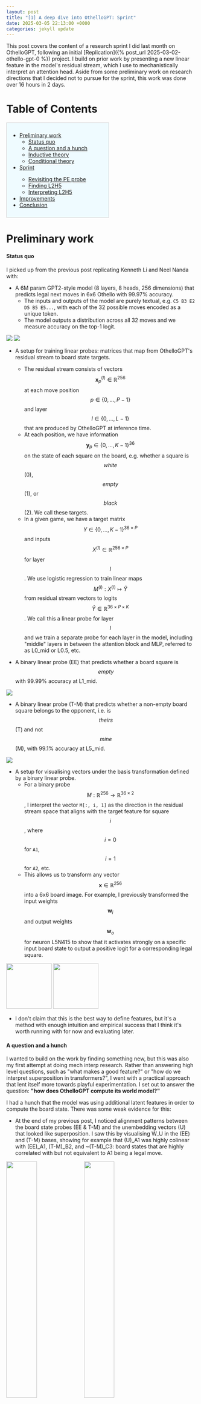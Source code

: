 ```yaml
---
layout: post
title: "[1] A deep dive into OthelloGPT: Sprint"
date: 2025-03-05 22:13:00 +0000
categories: jekyll update
---
```

<script type="text/javascript" id="MathJax-script" async
    src="https://cdn.jsdelivr.net/npm/mathjax@3/es5/tex-mml-chtml.js">
</script>
<link rel="stylesheet" href="/assets/css/style.css">

This post covers the content of a research sprint I did last month on OthelloGPT, following an initial [Replication]({% post_url 2025-03-02-othello-gpt-0 %}) project. I build on prior work by presenting a new linear feature in the model's residual stream, which I use to mechanistically interpret an attention head. Aside from some preliminary work on research directions that I decided not to pursue for the sprint, this work was done over 16 hours in 2 days.

# Table of Contents
<div style="border: 1px solid #ccc; background-color:rgb(239, 251, 255); padding: 10px; margin-bottom: 10px; width: 250px">
  <ul>
    <li><a href="#preliminary-work">Preliminary work</a>
      <ul>
        <li><a href="#status-quo">Status quo</a></li>
        <li><a href="#a-question-and-a-hunch">A question and a hunch</a></li>
        <li><a href="#inductive-theory">Inductive theory</a></li>
        <li><a href="#conditional-theory">Conditional theory</a></li>
      </ul>
    </li>
    <li><a href="#sprint">Sprint</a></li>
      <ul>
        <li><a href="#revisiting-the-pe-probe">Revisiting the PE probe</a></li>
        <li><a href="#finding-l2h5">Finding L2H5</a></li>
        <li><a href="#interpreting-l2h5">Interpreting L2H5</a></li>
      </ul>
    <li><a href="#improvements">Improvements</a></li>
    <li><a href="#conclusion">Conclusion</a></li>
  </ul>
</div>

# Preliminary work

#### Status quo

I picked up from the previous post replicating Kenneth Li and Neel Nanda with:

- A 6M param GPT2-style model (8 layers, 8 heads, 256 dimensions) that predicts legal next moves in 6x6 Othello with 99.97% accuracy.
  - The inputs and outputs of the model are purely textual, e.g. `C5 B3 E2 D5 B5 E5...`, with each of the 32 possible moves encoded as a unique token.
  - The model outputs a distribution across all 32 moves and we measure accuracy on the top-1 logit.
<img src="/assets/images/othello-gpt/truth.png">
<img src="/assets/images/othello-gpt/preds.png">

- A setup for training linear probes: matrices that map from OthelloGPT's residual stream to board state targets.
  - The residual stream consists of vectors $$\mathbf{x}_p^{(l)} \in \mathbb{R}^{256}$$ at each move position $$p \in \{0, \ldots, P-1\}$$ and layer $$l \in \{0, \ldots, L-1\}$$ that are produced by OthelloGPT at inference time.
  - At each position, we have information $$\mathbf{y}_p \in \{0, \ldots, K-1\}^{36}$$ on the state of each square on the board, e.g. whether a square is $$white$$ (0), $$empty$$ (1), or $$black$$ (2). We call these targets.
  - In a given game, we have a target matrix $$Y \in \{0, \ldots, K-1\}^{36 \times P}$$ and inputs $$X^{(l)} \in \mathbb{R}^{256 \times P}$$ for layer $$l$$. We use logistic regression to train linear maps $$M^{(l)}: X^{(l)} \mapsto \hat{Y}$$ from residual stream vectors to logits $$\hat{Y} \in \mathbb{R}^{36 \times P \times K}$$. We call this a linear probe for layer $$l$$ and we train a separate probe for each layer in the model, including "middle" layers in between the attention block and MLP, referred to as L0_mid or L0.5, etc.
  <!-- - I decided in the previous post to work with binary probes ($$K=2$$) as they represent the simplest possible features in the model. -->

- A binary linear probe (EE) that predicts whether a board square is $$empty$$ with 99.99% accuracy at L1_mid.
<img src="/assets/images/othello-gpt/probe_ee.png">

- A binary linear probe (T-M) that predicts whether a non-empty board square belongs to the opponent, i.e. is $$theirs$$ (T) and not $$mine$$ (M), with 99.1% accuracy at L5_mid.
<img src="/assets/images/othello-gpt/probe_tm.png">

- A setup for visualising vectors under the basis transformation defined by a binary linear probe.
  - For a binary probe $$M: \mathbb{R}^{256} \rightarrow \mathbb{R}^{36 \times 2}$$, I interpret the vector ```M[:, i, 1]``` as the direction in the residual stream space that aligns with the target feature for square $$i$$, where $$i=0$$ for ```A1```, $$i=1$$ for ```A2```, etc.
  - This allows us to transform any vector $$\mathbf{x} \in \mathbb{R}^{256}$$ into a 6x6 board image. For example, I previously transformed the input weights $$\mathbf{w}_i$$ and output weights $$\mathbf{w}_o$$ for neuron L5N415 to show that it activates strongly on a specific input board state to output a positive logit for a corresponding legal square.
<img src="/assets/images/othello-gpt/l5n415_in.png" height="120px"/>
<img src="/assets/images/othello-gpt/l5n415_out.png" height="120px"/>

  - I don't claim that this is the best way to define features, but it's a method with enough intuition and empirical success that I think it's worth running with for now and evaluating later.

#### A question and a hunch

I wanted to build on the work by finding something new, but this was also my first attempt at doing mech interp research. Rather than answering high level questions, such as "what makes a good feature?" or "how do we interpret superposition in transformers?", I went with a practical approach that lent itself more towards playful experimentation. I set out to answer the question: **"how does OthelloGPT compute its world model?"**

I had a hunch that the model was using additional latent features in order to compute the board state. There was some weak evidence for this:

- At the end of my previous post, I noticed alignment patterns between the board state probes (EE & T-M) and the unembedding vectors (U) that looked like superposition. I saw this by visualising W_U in the (EE) and (T-M) bases, showing for example that (U)_A1 was highly colinear with (EE)_A1, (T-M)_B2, and ~(T-M)_C3: board states that are highly correlated with but not equivalent to A1 being a legal move.

<div class="image-row">
  <img src="/assets/images/othello-gpt/w_u_ee.png" width="40%"/>
  <img src="/assets/images/othello-gpt/w_u_t_m.png" width="40%"/>
</div>

- The repertoire of feature vectors so far amounted to at most 163 dimensions out of 256 available.

| Feature vector         | Count |
|------------------------|-------|
| Token embed (B)        | 32    |
| Pos embed (P)          | 31    |
| Empty probe (EE)       | 32    |
| Theirs/mine probe (T-M)| 36    |
| Token unembed (U)      | 32    |
|------------------------|-------|
| **Total**              | 163   |

If this were the entire feature set, it would be possible for the model to represent these features as linearly separable monosemantic directions. The question is whether the model is sufficiently incentivised to do this. We've seen neurons which output legal logits using these board state features, so it seems that the superposition with (T-M) in particular could lead to some undesirable confounding.

An alternative explanation is that the model does all its legality computations in parallel, after which it no longer needs to maintain an accurate board state representation. Thus it's never necessary to represent the features simultaneously.

Either way, I decided that it would be useful to pursue the hunch and see if it was possible to find some interesting probes. I came up with two theories that could lead to additional features.

#### Inductive theory

My first idea was that OthelloGPT could be working out board states inductively: layer by layer, it could take the current board, apply the next move, flip a bunch of tiles, and continue. In order to do so, it would use board state features corresponding to the $$previous$$ (PTEM) board state, as well as another feature corresponding to $$captured$$ (C) squares.

<!-- <img src="/assets/images/othello-gpt/probe_tem.png"> -->
<img src="/assets/images/othello-gpt/truth_tem.png">
<img src="/assets/images/othello-gpt/probe_ptem.png">
<img src="/assets/images/othello-gpt/probe_c.png">

The inductive logic for calculating a square's current state from the previous one would then be:

  - **(PT) -> (T)**: the opponent's squares cannot be captured by their own move
  - **(PM) + (C) -> (T)**: my captured squares get flipped
  - **(PM) + ~(C) -> (M)**: my uncaptured squares stay mine
  - **(PE) -> (E) or (T)**: one previously empty square gets the opponent's move played on it

<div class="image-row">
<img src="/assets/images/othello-gpt/acc_ptem_c.png" width="350px">
<img src="/assets/images/othello-gpt/acc_ptem.png" width="350px">
</div>

Ignoring pos 0 in the accuracy calculations (I hoped that if I didn't prepend the initial board state to the training data, the probes would find the model's representation of it at pos 0, but this didn't work), the (PTEM) probes performed almost as well as the original (TEM) probes!

<!-- Now, we had three new probes: (PE), (PT-PM), and (C). However, the fact that (T-M) = (PT-PM) \|\| (C), which is equivalent to vector addition, meant that only one of these probes needed to be added to the basis. I decided on (C) due to its high accuracy. -->

#### Conditional theory

These inductive probes were cool, but I couldn't fit them into my picture of how OthelloGPT was computing the board state in just 5 layers. In order to do this, it had to be possible to calculate several sub-states in parallel. One obvious example was the $$empty$$ (E) state, which was computed across all game positions and board squares after just one attention layer!

I figured that the model had to be separating out the simplest possible features for each square, computing each one in parallel, at the earliest layer possible, and then combining them in later layers. For example, the $$captured$$ (C) feature could be initialised as a maximum likelihood prior across all squares that a move could *potentially* capture and then refined over subsequent layers (it's not possible to capture (E) squares, etc.). This greedy approach could explain the better-than-random probe accuracies at L0, immediately after embedding.

The combination of these simple probes into useful outputs would then be done via conditional statements. For example, only $$empty$$ (E) squares can be $$legal$$ (L), and only ~(E) squares can be $$theirs$$ or $$mine$$ (T-M).

<img src="/assets/images/othello-gpt/decision-flowchart.svg">

These combinations could be expressed as linear functions across token positions using attention heads, or as non-linear functions within the same position using neurons. For example, we previously saw that once the board state was computed at each position, neurons could be used to find legal moves. But in other cases, such as predicting the final move in a game, an attention head might be more suitable for finding all previous moves and outputting the remaining empty square as the only possible move.

This idea led me down a rabbit-hole of training a lot of probes which were ultimately not very useful, but I think the underlying intuition is still nice! It suggests an intelligence paradigm more akin to how a highly parallelised, probabilistic machine brain would think, as opposed to a human one.

# Sprint

At this point, I was getting pretty bogged down in the project. I felt I hadn't really discovered anything concrete, the messy code was piling up, and my latest investigations had been frustratingly unfruitful. I decided to use the application process to Neel's MATS stream as a forcing function to get something done in a 16-hour sprint.

This made me choose an even narrower project scope. Instead of figuring out how the entire board state was computed, I decided to focus in on just the $$empty$$ (E) state.

#### Revisiting the PE probe

While investigating my [Inductive Theory](#inductive-theory), I trained a $$captured$$ (C) probe with the relationship (T-M) = (PT-PM) + (C). I hypothesised that a similar relationship could be found linking (E) and (PE) - the difference between the two is equivalent to the move that was just played! Similarly to before, I trained binary probes (EE) and (PEE) that ignored which player the non-empty squares belonged to. This time round, the performance between the existing (PE) probe and new (PEE) probe was identical.

```python
def empty_target(batch, device):
    boards = t.tensor(batch["boards"], device=device)[:, :-1]
    return (boards == 0).flatten(2)

def prev_empty_target(batch, device, n_shift=1):
    e = empty_target(batch, device)
    n_batch = e.shape[0]
    n_out = e.shape[-1]
    e0 = t.full((n_batch, n_shift, n_out), t.nan, device=device)
    return t.cat([e0, e[:, :-n_shift]], dim=1)
```

<img src="/assets/images/othello-gpt/probe_ee.png">
<img src="/assets/images/othello-gpt/probe_pe.png">
<img src="/assets/images/othello-gpt/acc_pee.png">

Since both probes had high accuracies, I was a bit lazy and just worked with the normed difference vector (PEE-EE) instead of training a new probe. Using this (PEE-EE) basis as a transformation for the embedding weights (W_E) showed that the probe could indeed extract the move that each token embedding was representing!

<img src="/assets/images/othello-gpt/w_e_pee_ee.png" width="300px">

This was sufficient information for computing the (EE) board state using just one layer: all the model had to do was see which moves hadn't yet been played at each position and mark these as (EE). And all I had to do was find the attention heads that did this...

#### Finding L2H5

I used two tools here to identify attention heads that were writing out (EE) vectors. The first was Neel's TransformerLens library, which I used to cache the decomposed residual stream vectors being written by each attention head across 200 forward passes of the model.

```python
input_ids = t.tensor(test_dataset["input_ids"][:200], device=device)
_, cache = model.run_with_cache(input_ids[:, :-1])
X, y_labels = cache.get_full_resid_decomposition(
    apply_ln=True, return_labels=True, expand_neurons=False
)
X /= X.norm(dim=-1, keepdim=True)
```

The second tool was an SVD calculation to find the amount of variance that was explained by a given probe basis. I ran into numerical instability issues when passing highly colinear probes into the function, so I added some checks for this.

```python
def calculate_explained_var(
    X: Float[t.Tensor, "batch ... d_model"],
    b: Float[t.Tensor, "d_model basis"],
):
    # Use double precision (not supported by mps) to minimise instability errors
    # Alternatively add a jitter term
    X = X.detach().cpu().double()
    b = b.detach().cpu().double()

    # Add a small regularisation term to b to perturb it
    b += 1e-6 * t.randn_like(b)

    # Perform SVD on the basis vectors to get an orthonormal basis
    U, S, _ = t.linalg.svd(b, full_matrices=False)

    # Calculate the conditioning number
    condition_number = S.max() / S.min()
    cond_threshold = 1e6
    if condition_number > cond_threshold:
        print(f"Condition number: {condition_number}")
        print(S / S.min())
        U = U[:, (S / S.min() > cond_threshold)]

    # Project X onto the orthonormal basis
    proj = t.matmul(X, U)

    # Reconstruct the projections
    proj_reconstructed = t.matmul(proj, U.transpose(-1, -2))

    # Compute the squared norms of the projections and the original vectors
    proj_sqnorm = t.sum(proj_reconstructed**2, dim=-1)
    X_sqnorm = t.sum(X**2, dim=-1)

    # Calculate the explained variance ratio
    explained_variance = proj_sqnorm / X_sqnorm

    # Take the average over the batch
    explained_variance = t.mean(explained_variance, dim=0)

    return explained_variance
```

I used these tools to visualise how much of the decomposed residual stream at each position was explained by the 32-dimensional (EE) basis, averaged across the batch.

<img src="/assets/images/othello-gpt/explained_var.png">

As expected, the L0 heads were fairly active in this basis, as were the L7 heads. I interpreted the latter as a computation in (U) space that spilled over into (EE) space due to colinearities, but investigating this was out of scope. Interestingly, L2H5 was the highest in explained variance, so I looked at some sample attention patterns using circuitsvis.

<div class="image-row">
<img src="/assets/images/othello-gpt/l2h5_0.png" width="30%"/>
<img src="/assets/images/othello-gpt/l2h5_1.png" width="30%"/>
<img src="/assets/images/othello-gpt/l2h5_2.png" width="30%"/>
</div>

It looked like L2H5 attended specifically to the D5 token, otherwise defaulting to pos 0. I re-ran the explained variance calculation with just the probe for the D5 square, instead of all 32 (EE) probes, and saw that this single vector accounted for over half of the output variance!

<img src="/assets/images/othello-gpt/explained_var_ee_D5.png">

#### Interpreting L2H5

Although I couldn't explain why a whole L2 attention head was seemingly being used to recompute the (EE) state for D5 (assuming that it had already been calculated after L0), I decided to go ahead with interpreting it anyway and deal with that question later.

Firstly, I checked whether the (PEE-EE) probe was still able to extract the latest move from each position at L2_pre by taking a cached game and transforming the residual vector at each position using the probe.

<img src="/assets/images/othello-gpt/l2_resid_pee_ee.png">

Success! Recall that we previously interpreted neurons by transforming their input and output weights into probe bases. Interpreting attention heads required a slightly different approach. Following Anthropic's [mathematical framework](https://transformer-circuits.pub/2021/framework/index.html), attention heads can be separated into two bilinear forms (W_QK) and (W_OV), where

$$A = softmax(\mathbf{x_{dst}} W_Q^T W_K \mathbf{x_{src}})$$

$$\mathbf{x_{out}} = (A \otimes W_O W_V) \cdot \mathbf{x_{src}}$$

Thus, it was possible to probe each individal weight matrix to see how they aligned with certain features across head dimensions. Interpreting these results was more difficult than with the neurons because there were multiple head dimensions, compared to the single scalar activation value for each neuron, so it was possible that linear combinations were being taken across head dimensions. Fortunately, L2H5 was almost as monosemantic as attention heads can get.

I probed L2H5's (W_K) with (PEE-EE) and the $$positional$$ (P) embedding, expecting to see strong alignment with (PEE-EE)_D5 and (P)_0. Note: the (P) image is arranged into a board image but in this case it doesn't mean anything.

<div class="image-row">
<img src="/assets/images/othello-gpt/l2h5_w_k_pee_ee.png" width="45%">
<img src="/assets/images/othello-gpt/l2h5_w_k_p.png" width="45%">
</div>

The (PEE-EE) images were clearly well aligned with D5, but (P) was harder to interpret. It looked like the dimensions where (PEE-EE) aligned negatively with (W_K), it aligned well with a range of positions - mostly pos 0/1/3.

Next, I probed L2H5's (W_V) with (PEE-EE) and (P), and also probed L2H5's (W_O) with (EE), expecting to see activations in (W_V) for D5 and pos 0 and activations in (W_O) for D5.

<div class="image-row">
<img src="/assets/images/othello-gpt/l2h5_w_v_pee_ee.png" width="45%">
<img src="/assets/images/othello-gpt/l2h5_w_v_p.png" width="45%">
</div>

The images for (W_V) weren't super clear, but it was more important to see which (W_O) head dimensions were dedicated to writing out to (EE)_D5 first:

<img src="/assets/images/othello-gpt/l2h5_w_o_ee.png" width="45%">

From the (W_O) transformations, I could see that dimensions 19 & 27 wrote out (EE)_D5 and dimensions 20 & 23 wrote out ~(EE)_D5. Referring back to the (W_V) images, the (EE)_D5 dimensions roughly matched to (P)_0 and ~(PEE-EE)_D5 source tokens, and the ~(EE)_D5 dimensions matched to ~(P)_0 and (PEE-EE)_D5!

Putting everything together, I showed that:

  - (W_K) aligned strongly with (PEE-EE)_D5 and (P)_0/1/3 such that L2H5 would attend to either the position where D5 was played or pos 0/1/3 if D5 hadn't yet been played
  - (W_OV) would write out (EE)_D5 if L2H5 attended to (P)_0 or ~(EE)_D5 if it attended to ~(P)_0!

# Improvements

The sprint was completed under pretty tight time constraints, so a lot of the decisions I made were suboptimal. Here, I make a few quick clean-ups that improve the quality of the results.

#### (MOV) probe

I pretty much based the investigation around the (PEE-EE) "probe" and luckily managed to do pretty well. However, it's actually pretty poor at predicting the $$latest\ move$$ (MOV). It's possible to train a probe for this target with pretty much 100% accuracy.

<img src="/assets/images/othello-gpt/acc_mov.png">

#### Bilinear probe visualisation

Interpreting the L2H5 attention head across all head dimensions was pretty clunky because I looked at each weight matrix individually. Instead, we can apply the probes to each side of the full bilinear form.

<div class="image-row">
<img src="/assets/images/othello-gpt/l2h5_ee_ov_mov.png" width="45%">
<img src="/assets/images/othello-gpt/l2h5_ee_ov_p.png" width="45%">
</div>

This is much more interpretable. In fact, we can see now that, while the (MOV)_D5 source tokens write out ~(EE)_D5, the (P)_0 source tokens don't actually output (EE)_D5!!

#### (P) basis reduction

None of the images generated by (P) transforms were particularly interpretable. In the previous post, we saw that there was a lot of colinearity between the 31 (P) vectors. This means that there might be a lower dimension basis that is better to work with. We perform this dimensionality reduction using PCA and plot the alignment patterns of the top 10 resulting (PR) vectors, which account for 90% of (P) variance, with the original (P) basis.

<img src="/assets/images/othello-gpt/pca_p.png">
<img src="/assets/images/othello-gpt/pr_p.png">

Now, let's see if this produces a more interpretable image in the bilinear visualisation.

<img src="/assets/images/othello-gpt/l2h5_ee_ov_pr.png">

It looks like (PR)_0, which aligns with (P)_0 and (P)_1, writes out (EE)_D5. This isn't a particularly strong result but could be worth further investigating.

# Conclusion

My goal for the project was to find evidence for additional probes and use them to interpret an attention head for computing the board state. I think I managed to achieve this!

  - I found two interesting probes, corresponding to squares that were just $$captured$$ (C) and just $$moved$$ (MOV). The inductive probes (PT-PM) and (PEE) can be derived as linear combinations: (PT-PM) = (T-M) - (C) - (MOV) and (PEE) = (EE) + (MOV).
  - I used cached residual stream contributions from each attention head to identify L2H5, which almost exclusively outputted (EE)_D5 vectors.
  - I showed that the QK circuit in L2H5 attended to D5 if it had been previously played, and then showed that the OV circuit wrote out that D5 was not empty if attended to.

In terms of further work along this direction, I think it would be cool to interpret a head that computes captures. I would imagine it works by using (MOV) to attend to all previously played capturable squares and using (T-M) to identify which ones belong to the other player. I could also imagine a head that memorises common openings. For example, if a square far from the centre is played at a relatively early position, there are only a limited number of game trees that could have made this possible, which the head could categorise according to past moves.

As for implications for the wider field of mech interp, this work was different to existing work because it focused on attention heads rather than neurons and tried to find intermediate features with little direct relevance to the output logits. All operations within attention heads are linear, so linear probes were highly suited to the task.

I think it would be interesting to do some follow-ups on how these features could be identified in an unsupervised manner. I was mostly guided by intuition and probe accuracy, and then became more confident in the probe validity as interpretable images were generated by transforming weight matrices and residual vectors. I generally defined "interpretability" as having sparse activations, implying monosemanticity. The intuition was mostly directed at how the model might generate intermediate features for use in later calculations. The following is a rough list of "things which might make a good feature":

  - Intuitive meaning/purpose
  - High linear probe accuracy
  - Sparse alignment with weight matrices
  - High alignment with forward-pass residual stream vectors
  - Causal interventions?

Performing a literature review after my sprint (the other way round definitely makes more sense), I found a paper on [Sparse Dictionary Learning](https://arxiv.org/pdf/2402.12201) that seemed to systemise this into an unsupervised method for identifying features. If I work on this problem further, I'd like to see if I can build on this.
